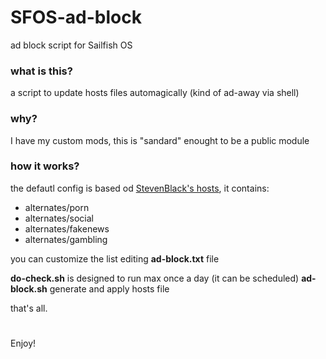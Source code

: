 # SFOS-ad-block
ad block script for Sailfish OS


### what is this?
a script to update hosts files  automagically (kind of ad-away via shell)

### why?
I have my custom mods, this is "sandard" enought to be a public module

### how it works?
the defautl config is based od [StevenBlack's hosts](https://github.com/StevenBlack/hosts), it contains:
<ul>
<li>alternates/porn</li>
<li>alternates/social</li>
<li>alternates/fakenews</li>
<li>alternates/gambling</li>
</ul>

you can customize the list editing **ad-block.txt** file

**do-check.sh** is designed to run max once a day (it can be scheduled)
**ad-block.sh** generate and apply hosts file

that's all.

#
Enjoy!

